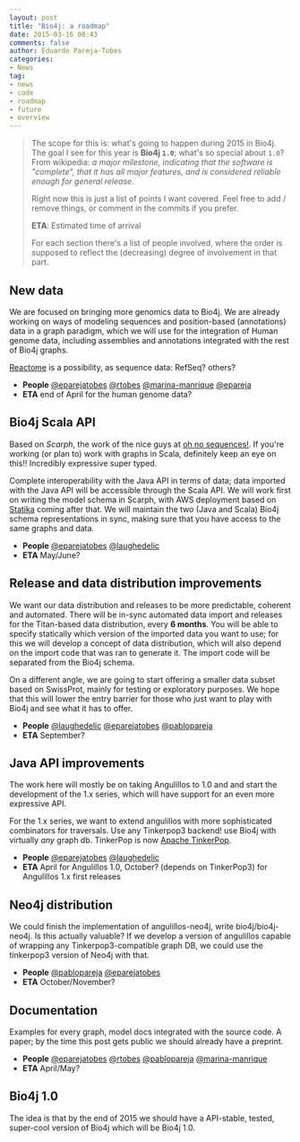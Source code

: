 ```yaml
---
layout: post
title: "Bio4j: a roadmap"
date: 2015-03-16 00:43
comments: false
author: Eduardo Pareja-Tobes
categories:
- News
tag:
- news
- code
- roadmap
- future
- overview
---
```


> The scope for this is: what's going to happen during 2015 in Bio4j. The goal I see for this year is **Bio4j `1.0`**; what's so special about `1.0`? From wikipedia: _a major milestone, indicating that the software is "complete", that it has all major features, and is considered reliable enough for general release_. 
> 
> Right now this is just a list of points I want covered. Feel free to add / remove things, or comment in the commits if you prefer.
> 
>  **ETA**: Estimated time of arrival
>  
>  For each section there's a list of people involved, where the order is supposed to reflect the (decreasing) degree of involvement in that part.

## New data

We are focused on bringing more genomics data to Bio4j. We are already working on ways of modeling sequences and position-based (annotations) data in a graph paradigm, which we will use for the integration of Human genome data, including assemblies and annotations integrated with the rest of Bio4j graphs.

[Reactome][Reactome] is a possibility, as sequence data: RefSeq? others?

- **People** [@eparejatobes][@eparejatobes] [@rtobes][@rtobes] [@marina-manrique][@marina-manrique] [@epareja][@epareja]
- **ETA** end of April for the human genome data?

## Bio4j Scala API

Based on _Scarph_, the work of the nice guys at [oh no sequences!](http://ohnosequences.com). If you're working (or plan to) work with graphs in Scala, definitely keep an eye on this!! Incredibly expressive super typed. 

Complete interoperability with the Java API in terms of data; data imported with the Java API will be accessible through the Scala API. We will work first on writing the model schema in Scarph, with AWS deployment based on [Statika](http://ohnosequences.com/statika) coming after that. We will maintain the two (Java and Scala) Bio4j schema representations in sync, making sure that you have access to the same graphs and data.

- **People** [@eparejatobes][@eparejatobes] [@laughedelic][@laughedelic]
- **ETA** May/June?

## Release and data distribution improvements

We want our data distribution and releases to be more predictable, coherent and automated. There will be in-sync automated data import and releases for the Titan-based data distribution, every **6 months**. You will be able to specify statically which version of the imported data you want to use; for this we will develop a concept of data distribution, which will also depend on the import code that was ran to generate it. The import code will be separated from the Bio4j schema.

On a different angle, we are going to start offering a smaller data subset based on SwissProt, mainly for testing or exploratory purposes. We hope that this will lower the entry barrier for those who just want to play with Bio4j and see what it has to offer.

- **People** [@laughedelic][@laughedelic] [@eparejatobes][@eparejatobes] [@pablopareja][@pablopareja]
- **ETA** September?

## Java API improvements

The work here will mostly be on taking Angulillos to 1.0 and and start the development of the 1.x series, which will have support for an even more expressive API.

For the 1.x series, we want to extend angulillos with more sophisticated combinators for traversals. Use any Tinkerpop3 backend! use Bio4j with virtually _any_ graph db. TinkerPop is now [Apache TinkerPop](https://tinkerpop.incubator.apache.org/).

- **People** [@eparejatobes][@eparejatobes] [@laughedelic][@laughedelic]
- **ETA** April for Angulillos 1.0, October? (depends on TinkerPop3) for Angulillos 1.x first releases

## Neo4j distribution

We could finish the implementation of angulillos-neo4j, write bio4j/bio4j-neo4j. Is this actually valuable? If we develop a version of angulillos capable of wrapping any Tinkerpop3-compatible graph DB, we could use the tinkerpop3 version of Neo4j with that.

- **People** [@pablopareja][@pablopareja] [@eparejatobes][@eparejatobes]
- **ETA** October/November?

## Documentation

Examples for every graph, model docs integrated with the source code. A paper; by the time this post gets public we should already have a preprint.

- **People** [@eparejatobes][@eparejatobes] [@rtobes][@rtobes] [@pablopareja][@pablopareja] [@marina-manrique][@marina-manrique]
- **ETA** April/May?

## Bio4j 1.0

The idea is that by the end of 2015 we should have a API-stable, tested, super-cool version of Bio4j which will be Bio4j 1.0.


<!-- links -->

[@eparejatobes]: https://github.com/eparejatobes
[@pablopareja]: https://github.com/pablopareja
[@laughedelic]: https://github.com/laughedelic
[@rtobes]: https://github.com/rtobes
[@marina-manrique]: https://github.com/marina-manrique
[@epareja]: https://github.com/epareja

[TinkerPop]: https://tinkerpop.incubator.apache.org/
[Reactome]: http://www.reactome.org/

 
